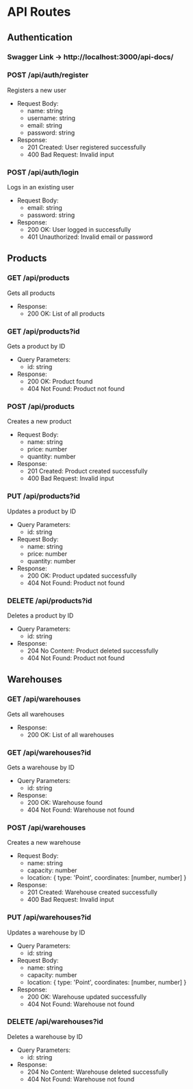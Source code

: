 # API Routes

## Authentication

### Swagger Link -> http://localhost:3000/api-docs/

### POST /api/auth/register

Registers a new user

* Request Body:
	+ name: string
	+ username: string
	+ email: string
	+ password: string
* Response:
	+ 201 Created: User registered successfully
	+ 400 Bad Request: Invalid input

### POST /api/auth/login

Logs in an existing user

* Request Body:
	+ email: string
	+ password: string
* Response:
	+ 200 OK: User logged in successfully
	+ 401 Unauthorized: Invalid email or password

## Products

### GET /api/products

Gets all products

* Response:
	+ 200 OK: List of all products

### GET /api/products?id

Gets a product by ID

* Query Parameters:
	+ id: string
* Response:
	+ 200 OK: Product found
	+ 404 Not Found: Product not found

### POST /api/products

Creates a new product

* Request Body:
	+ name: string
	+ price: number
	+ quantity: number
* Response:
	+ 201 Created: Product created successfully
	+ 400 Bad Request: Invalid input

### PUT /api/products?id

Updates a product by ID

* Query Parameters:
	+ id: string
* Request Body:
	+ name: string
	+ price: number
	+ quantity: number
* Response:
	+ 200 OK: Product updated successfully
	+ 404 Not Found: Product not found

### DELETE /api/products?id

Deletes a product by ID

* Query Parameters:
	+ id: string
* Response:
	+ 204 No Content: Product deleted successfully
	+ 404 Not Found: Product not found

## Warehouses

### GET /api/warehouses

Gets all warehouses

* Response:
	+ 200 OK: List of all warehouses

### GET /api/warehouses?id

Gets a warehouse by ID

* Query Parameters:
	+ id: string
* Response:
	+ 200 OK: Warehouse found
	+ 404 Not Found: Warehouse not found

### POST /api/warehouses

Creates a new warehouse

* Request Body:
	+ name: string
	+ capacity: number
	+ location: {
			type: 'Point',
			coordinates: [number, number]
		}
* Response:
	+ 201 Created: Warehouse created successfully
	+ 400 Bad Request: Invalid input

### PUT /api/warehouses?id

Updates a warehouse by ID

* Query Parameters:
	+ id: string
* Request Body:
	+ name: string
	+ capacity: number
	+ location: {
			type: 'Point',
			coordinates: [number, number]
		}
* Response:
	+ 200 OK: Warehouse updated successfully
	+ 404 Not Found: Warehouse not found

### DELETE /api/warehouses?id

Deletes a warehouse by ID

* Query Parameters:
	+ id: string
* Response:
	+ 204 No Content: Warehouse deleted successfully
	+ 404 Not Found: Warehouse not found


